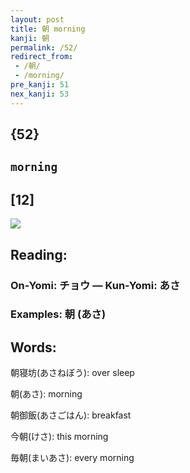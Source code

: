 ```yaml
---
layout: post
title: 朝 morning
kanji: 朝
permalink: /52/
redirect_from:
 - /朝/
 - /morning/
pre_kanji: 51
nex_kanji: 53
---
```


## {52}

## `morning`

## [12]

<div class="stroke"><img src="E69C9D.png" /></div>

## Reading:

### On-Yomi: チョウ &mdash; Kun-Yomi: あさ

### Examples: 朝 (あさ)

## Words:

朝寝坊(あさねぼう): over sleep

朝(あさ): morning

朝御飯(あさごはん): breakfast

今朝(けさ): this morning

毎朝(まいあさ): every morning
